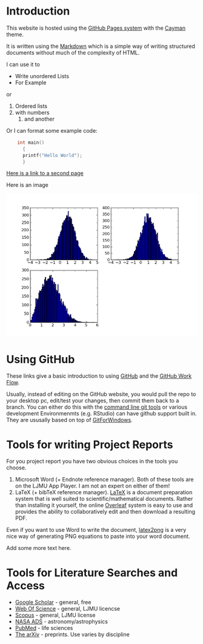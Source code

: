 # Introduction

This website is hosted using the [GitHub Pages system](https://pages.github.com) with the [Cayman](https://github.com/pages-themes/cayman) theme.

It is written using the [Markdown](https://guides.github.com/features/mastering-markdown/) which is a simple way of writing structured documents without much of the complexity of HTML.

I can use it to

* Write unordered Lists
* For Example

or 

1.  Ordered lists
1.  with numbers
    1.  and another

Or I can format some example code:


```c
    int main() 
      {
      printf("Hello World");
      }
```

[Here is a link to a second page](second.md)

Here is an image

![text about an image](image.png)

# Using GitHub

These links give a basic introduction to using [GitHub](https://guides.github.com/activities/hello-world/) and the [GitHub Work Flow](https://guides.github.com/introduction/flow/).

Usually, instead of editing on the GitHub website,  you would pull the repo to your desktop pc, edit/test your changes, then commit 
them back to a branch.  You can either do this with the [command line git tools](https://docs.gitlab.com/ce/gitlab-basics/start-using-git.html) or various development Environmenmts (e.g. RStudio) can have github support built in.  They are ususally based on top of [GitForWindows](https://gitforwindows.org).


# Tools for writing Project Reports

For you project report you have two obvious choices in the tools you choose.

1.  Microsoft Word (+ Endnote reference manager).  Both of these tools are on the LJMU App Player.  I am not an expert on either of them!
1.  LaTeX (+ bibTeX reference manager).  [LaTeX](https://www.latex-tutorial.com/tutorials/) is a document preparation system that is well suited to  scientific/mathematical documents.  Rather than installing it yourself, the online [Overleaf](https://www.overleaf.com) system is easy to use and provides the ability to collaboratively edit and then download a resulting PDF.

Even if you want to use Word to write the document, [latex2png](http://latex2png.com) is a very nice way of generating PNG equations to paste into your word document.

Add some more text here.

# Tools for Literature Searches and Access

*  [Google Scholar](https://scholar.google.co.uk) - general, free
*  [Web Of Science](https://webofknowledge.com/) - general, LJMU licencse
*  [Scopus](https://www.scopus.com/) - general, LJMU license
*  [NASA ADS](https://ui.adsabs.harvard.edu/) - astronomy/astrophysics
*  [PubMed](https://www.ncbi.nlm.nih.gov/pubmed/) - life sciences
*  [The arXiv](https://arxiv.org) - preprints.  Use varies by discipline






